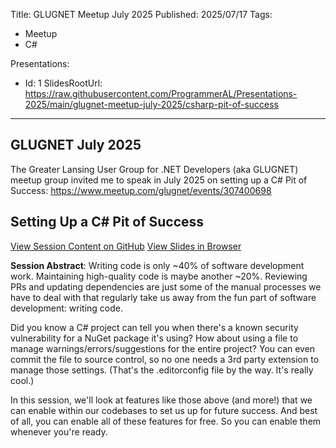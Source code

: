 Title: GLUGNET Meetup July 2025
Published: 2025/07/17
Tags:

- Meetup
- C#

Presentations:
- Id: 1
  SlidesRootUrl: https://raw.githubusercontent.com/ProgrammerAL/Presentations-2025/main/glugnet-meetup-july-2025/csharp-pit-of-success

---

## GLUGNET July 2025

The Greater Lansing User Group for .NET Developers (aka GLUGNET) meetup group invited me to speak in July 2025 on setting up a C# Pit of Success: https://www.meetup.com/glugnet/events/307400698

## Setting Up a C# Pit of Success

<div class="post-multiple-links-div">
  <a class="post-session-content-link" target="_blank" href="https://github.com/ProgrammerAL/Presentations-2025/tree/main/glugnet-meetup-july-2025/csharp-pit-of-success">View Session Content on GitHub</a>
  <a class="post-view-session-content-link" href="/posts/20250717_GLUGNETJuly2025/slides/1">View Slides in Browser</a>
</div>

__Session Abstract__: 
Writing code is only ~40% of software development work. Maintaining high-quality code is maybe another ~20%. Reviewing PRs and updating dependencies are just some of the manual processes we have to deal with that regularly take us away from the fun part of software development: writing code.

Did you know a C# project can tell you when there's a known security vulnerability for a NuGet package it's using? How about using a file to manage warnings/errors/suggestions for the entire project? You can even commit the file to source control, so no one needs a 3rd party extension to manage those settings. (That's the .editorconfig file by the way. It's really cool.)

In this session, we'll look at features like those above (and more!) that we can enable within our codebases to set us up for future success. And best of all, you can enable all of these features for free. So you can enable them whenever you're ready.


